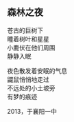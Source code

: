 ## 森林之夜

苍古的巨树下<br>
睡着树叶和星星<br>
小鹿伏在他们周围<br>
静静入眠<br>

夜色散发着安眠的气息<br>
鼹鼠悄悄地走过<br>
不远处的小土坡旁<br>
有梦的痕迹<br>

2013，于襄阳一中